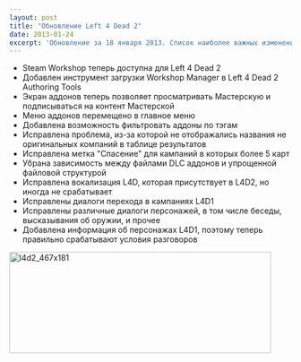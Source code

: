```yaml
---
layout: post
title: "Обновление Left 4 Dead 2"
date: 2013-01-24
excerpt: 'Обновление за 18 января 2013. Список наиболее важных изменений внутри новости.'
---
```


<ul>
	<li>Steam Workshop теперь доступна для Left 4 Dead 2</li>
	<li>Добавлен инструмент загрузки Workshop Manager в Left 4 Dead 2 Authoring Tools</li>
	<li>Экран аддонов теперь позволяет просматривать Мастерскую и подписываться на контент Мастерской</li>
	<li>Меню аддонов перемещено в главное меню</li>
	<li>Добавлена возможность фильтровать аддоны по тэгам</li>
	<li>Исправлена проблема, из-за которой не отображались названия не оригинальных компаний в таблице результатов</li>
	<li>Исправлена метка "Спасение" для кампаний в которых более 5 карт</li>
	<li>Убрана зависимость между файлами DLC аддонов и упрощенной файловой структурой</li>
	<li>Исправлена вокализация L4D, которая присутствует в L4D2, но иногда не срабатывает</li>
	<li>Исправлены диалоги перехода в кампаниях L4D1</li>
	<li>Исправлены различные диалоги персонажей, в том числе беседы, высказывания об оружии, и прочее</li>
	<li>Добавлена информация об персонажах L4D1, поэтому теперь правильно срабатывают условия разговоров</li>
</ul>
<a href="http://store.steampowered.com/app/550" target="_blank"><img class="alignnone size-full wp-image-855" alt="l4d2_467x181" src="http://gamersoul.ru/wp-content/uploads/2013/01/l4d2_467x181.jpg" width="467" height="181" />

</a>

&nbsp;